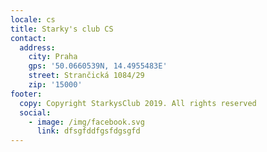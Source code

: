 ```yaml
---
locale: cs
title: Starky's club CS
contact:
  address:
    city: Praha
    gps: '50.0660539N, 14.4955483E'
    street: Strančická 1084/29
    zip: '15000'
footer:
  copy: Copyright StarkysClub 2019. All rights reserved
  social:
    - image: /img/facebook.svg
      link: dfsgfddfgsfdgsgfd
---
```


